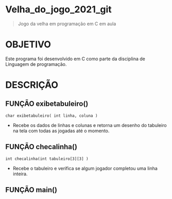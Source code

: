 # Velha_do_jogo_2021_git

> Jogo da velha em programação em C em aula

# OBJETIVO

Este programa foi desenvolvido em C como parte da disciplina de Linguagem de programação.

# DESCRIÇÃO

## FUNÇÃO exibetabuleiro()

`char exibetabuleiro( int linha, coluna )`

- Recebe os dados de linhas e colunas e retorna um desenho do tabuleiro na tela com todas as jogadas até o momento.

## FUNÇÃO checalinha()

`int checalinha(int tabuleiro[3][3] )`

- Recebe o tabuleiro e verifica se algum jogador completou uma linha inteira.

## FUNÇÃO main()




